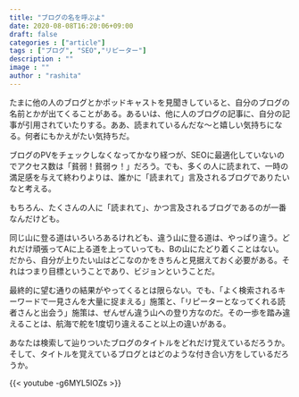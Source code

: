 ```yaml
---
title: "ブログの名を呼ぶよ"
date: 2020-08-08T16:20:06+09:00
draft: false
categories : ["article"]
tags : ["ブログ", "SEO","リピーター"]
description : ""
image : ""
author : "rashita"
---
```


たまに他の人のブログとかポッドキャストを見聞きしていると、自分のブログの名前とかが出てくることがある。あるいは、他に人のブログの記事に、自分の記事が引用されていたりする。ああ、読まれているんだな〜と嬉しい気持ちになる。何者にもかえがたい気持ちだ。

ブログのPVをチェックしなくなってかなり経つが、SEOに最適化していないのでアクセス数は「貧弱！貧弱ゥ！」だろう。でも、多くの人に読まれて、一時の満足感を与えて終わりよりは、誰かに「読まれて」言及されるブログでありたいなと考える。

もちろん、たくさんの人に「読まれて」、かつ言及されるブログであるのが一番なんだけども。

同じ山に登る道はいろいろあるけれども、違う山に登る道は、やっぱり違う。どれだけ頑張ってAに上る道を上っていっても、Bの山にたどり着くことはない。だから、自分が上りたい山はどこなのかをきちんと見据えておく必要がある。それはつまり目標ということであり、ビジョンということだ。

最終的に望む通りの結果がやってくるとは限らない。でも、「よく検索されるキーワードで一見さんを大量に捉まえる」施策と、「リピーターとなってくれる読者さんと出会う」施策は、ぜんぜん違う山への登り方なのだ。その一歩を踏み違えることは、航海で舵を1度切り違えること以上の違いがある。

あなたは検索して辿りついたブログのタイトルをどれだけ覚えているだろうか。そして、タイトルを覚えているブログとはどのような付き合い方をしているだろうか。

{{< youtube -g6MYL5lOZs >}}
